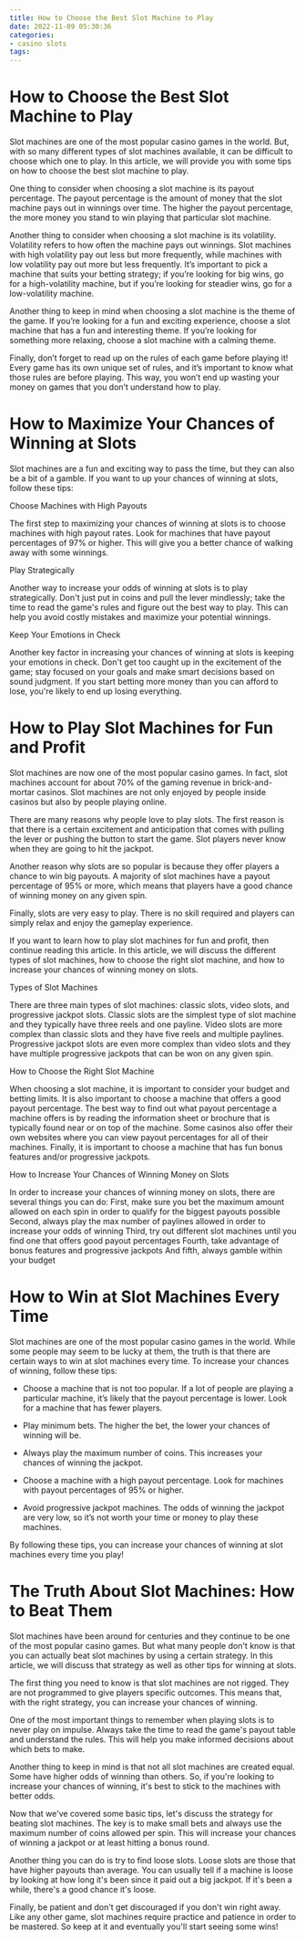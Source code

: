 ```yaml
---
title: How to Choose the Best Slot Machine to Play
date: 2022-11-09 05:30:36
categories:
- casino slots
tags:
---
```



#  How to Choose the Best Slot Machine to Play

Slot machines are one of the most popular casino games in the world. But, with so many different types of slot machines available, it can be difficult to choose which one to play. In this article, we will provide you with some tips on how to choose the best slot machine to play.

One thing to consider when choosing a slot machine is its payout percentage. The payout percentage is the amount of money that the slot machine pays out in winnings over time. The higher the payout percentage, the more money you stand to win playing that particular slot machine.

Another thing to consider when choosing a slot machine is its volatility. Volatility refers to how often the machine pays out winnings. Slot machines with high volatility pay out less but more frequently, while machines with low volatility pay out more but less frequently. It’s important to pick a machine that suits your betting strategy; if you’re looking for big wins, go for a high-volatility machine, but if you’re looking for steadier wins, go for a low-volatility machine.

Another thing to keep in mind when choosing a slot machine is the theme of the game. If you’re looking for a fun and exciting experience, choose a slot machine that has a fun and interesting theme. If you’re looking for something more relaxing, choose a slot machine with a calming theme.

Finally, don’t forget to read up on the rules of each game before playing it! Every game has its own unique set of rules, and it’s important to know what those rules are before playing. This way, you won’t end up wasting your money on games that you don’t understand how to play.

#  How to Maximize Your Chances of Winning at Slots

Slot machines are a fun and exciting way to pass the time, but they can also be a bit of a gamble. If you want to up your chances of winning at slots, follow these tips:

Choose Machines with High Payouts

The first step to maximizing your chances of winning at slots is to choose machines with high payout rates. Look for machines that have payout percentages of 97% or higher. This will give you a better chance of walking away with some winnings.

Play Strategically

Another way to increase your odds of winning at slots is to play strategically. Don't just put in coins and pull the lever mindlessly; take the time to read the game's rules and figure out the best way to play. This can help you avoid costly mistakes and maximize your potential winnings.

Keep Your Emotions in Check

Another key factor in increasing your chances of winning at slots is keeping your emotions in check. Don't get too caught up in the excitement of the game; stay focused on your goals and make smart decisions based on sound judgment. If you start betting more money than you can afford to lose, you're likely to end up losing everything.

#  How to Play Slot Machines for Fun and Profit

Slot machines are now one of the most popular casino games. In fact, slot machines account for about 70% of the gaming revenue in brick-and-mortar casinos. Slot machines are not only enjoyed by people inside casinos but also by people playing online.

There are many reasons why people love to play slots. The first reason is that there is a certain excitement and anticipation that comes with pulling the lever or pushing the button to start the game. Slot players never know when they are going to hit the jackpot.

Another reason why slots are so popular is because they offer players a chance to win big payouts. A majority of slot machines have a payout percentage of 95% or more, which means that players have a good chance of winning money on any given spin.

Finally, slots are very easy to play. There is no skill required and players can simply relax and enjoy the gameplay experience.

If you want to learn how to play slot machines for fun and profit, then continue reading this article. In this article, we will discuss the different types of slot machines, how to choose the right slot machine, and how to increase your chances of winning money on slots.

Types of Slot Machines

There are three main types of slot machines: classic slots, video slots, and progressive jackpot slots. Classic slots are the simplest type of slot machine and they typically have three reels and one payline. Video slots are more complex than classic slots and they have five reels and multiple paylines. Progressive jackpot slots are even more complex than video slots and they have multiple progressive jackpots that can be won on any given spin.

How to Choose the Right Slot Machine

When choosing a slot machine, it is important to consider your budget and betting limits. It is also important to choose a machine that offers a good payout percentage. The best way to find out what payout percentage a machine offers is by reading the information sheet or brochure that is typically found near or on top of the machine. Some casinos also offer their own websites where you can view payout percentages for all of their machines. Finally, it is important to choose a machine that has fun bonus features and/or progressive jackpots.

How to Increase Your Chances of Winning Money on Slots


In order to increase your chances of winning money on slots, there are several things you can do: First, make sure you bet the maximum amount allowed on each spin in order to qualify for the biggest payouts possible Second, always play the max number of paylines allowed in order to increase your odds of winning Third, try out different slot machines until you find one that offers good payout percentages Fourth, take advantage of bonus features and progressive jackpots And fifth, always gamble within your budget

#  How to Win at Slot Machines Every Time

Slot machines are one of the most popular casino games in the world. While some people may seem to be lucky at them, the truth is that there are certain ways to win at slot machines every time. To increase your chances of winning, follow these tips:

* Choose a machine that is not too popular. If a lot of people are playing a particular machine, it’s likely that the payout percentage is lower. Look for a machine that has fewer players.

* Play minimum bets. The higher the bet, the lower your chances of winning will be.

* Always play the maximum number of coins. This increases your chances of winning the jackpot.

* Choose a machine with a high payout percentage. Look for machines with payout percentages of 95% or higher.

* Avoid progressive jackpot machines. The odds of winning the jackpot are very low, so it’s not worth your time or money to play these machines.

By following these tips, you can increase your chances of winning at slot machines every time you play!

#  The Truth About Slot Machines: How to Beat Them

Slot machines have been around for centuries and they continue to be one of the most popular casino games. But what many people don't know is that you can actually beat slot machines by using a certain strategy. In this article, we will discuss that strategy as well as other tips for winning at slots.

The first thing you need to know is that slot machines are not rigged. They are not programmed to give players specific outcomes. This means that, with the right strategy, you can increase your chances of winning.

One of the most important things to remember when playing slots is to never play on impulse. Always take the time to read the game's payout table and understand the rules. This will help you make informed decisions about which bets to make.

Another thing to keep in mind is that not all slot machines are created equal. Some have higher odds of winning than others. So, if you're looking to increase your chances of winning, it's best to stick to the machines with better odds.

Now that we've covered some basic tips, let's discuss the strategy for beating slot machines. The key is to make small bets and always use the maximum number of coins allowed per spin. This will increase your chances of winning a jackpot or at least hitting a bonus round.

Another thing you can do is try to find loose slots. Loose slots are those that have higher payouts than average. You can usually tell if a machine is loose by looking at how long it's been since it paid out a big jackpot. If it's been a while, there's a good chance it's loose.

Finally, be patient and don't get discouraged if you don't win right away. Like any other game, slot machines require practice and patience in order to be mastered. So keep at it and eventually you'll start seeing some wins!
